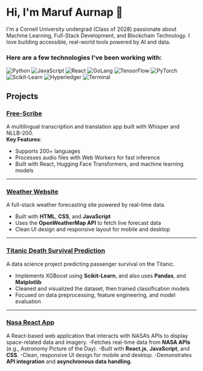 # Hi, I'm Maruf Aurnap 👋

I'm a Cornell University undergrad (Class of 2028) passionate about Machine Learning, Full-Stack Development, and Blockchain Technology. I love building accessible, real-world tools powered by AI and data.

### Here are a few technologies I've been working with:
![Python](https://img.shields.io/badge/-Python-3776AB?style=for-the-badge&logo=python&logoColor=white)
![JavaScript](https://img.shields.io/badge/-JavaScript-F7DF1E?style=for-the-badge&logo=javascript&logoColor=black)
![React](https://img.shields.io/badge/-React.js-61DAFB?style=for-the-badge&logo=react&logoColor=black)
![GoLang](https://img.shields.io/badge/-GoLang-00ADD8?style=for-the-badge&logo=go&logoColor=white)
![TensorFlow](https://img.shields.io/badge/-TensorFlow-FF6F00?style=for-the-badge&logo=tensorflow&logoColor=white)
![PyTorch](https://img.shields.io/badge/-PyTorch-EE4C2C?style=for-the-badge&logo=pytorch&logoColor=white)
![Scikit-Learn](https://img.shields.io/badge/-Scikit_Learn-F7931E?style=for-the-badge&logo=scikit-learn&logoColor=white)
![Hyperledger](https://img.shields.io/badge/-Hyperledger-2DABB1?style=for-the-badge&logo=hyperledger&logoColor=white)
![Terminal](https://img.shields.io/badge/-Terminal-black?style=for-the-badge&logo=gnubash&logoColor=white)

## Projects

### [Free-Scribe](https://github.com/marnan4/free-scribe)
A multilingual transcription and translation app built with Whisper and NLLB-200.  
**Key Features**:
- Supports 200+ languages  
- Processes audio files with Web Workers for fast inference  
- Built with React, Hugging Face Transformers, and machine learning models
---
### [Weather Website](https://github.com/marnan4/Weather-Website)
A full-stack weather forecasting site powered by real-time data.  
- Built with **HTML**, **CSS**, and **JavaScript**  
- Uses the **OpenWeatherMap API** to fetch live forecast data  
- Clean UI design and responsive layout for mobile and desktop  

---

### [Titanic Death Survival Prediction](https://github.com/marnan4/TitanicDeathSurvival)
A data science project predicting passenger survival on the Titanic.  
- Implements XGBoost using **Scikit-Learn**, and also uses **Pandas**, and **Matplotlib**  
- Cleaned and visualized the dataset, then trained classification models  
- Focused on data preprocessing, feature engineering, and model evaluation 

---
### [Nasa React App](https://github.com/marnan4/nasa-react-app)
A React-based web application that interacts with NASA’s APIs to display space-related data and imagery.
-Fetches real-time data from **NASA APIs** (e.g., Astronomy Picture of the Day).
-Built with **React.js**, **JavaScript**, and **CSS**.
-Clean, responsive UI design for mobile and desktop.
-Demonstrates **API integration** and **asynchronous data handling**.
